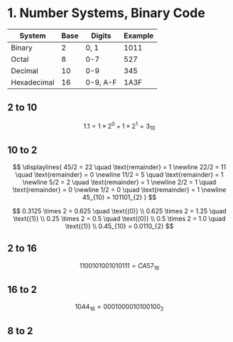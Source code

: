 # 1. Number Systems, Binary Code
|System|Base|Digits|Example|
|------|----|------|-------|
|Binary|2|0, 1|1011|
|Octal|8|0-7|527|
|Decimal|10|0-9|345|
|Hexadecimal|16|0-9, A-F|1A3F|

## 2 to 10
$$ 1.1 = 1 \times 2^0 + 1 \times 2^1 = 3_{10} $$

## 10 to 2
$$
\displaylines{
45/2 = 22 \quad \text{remainder} = 1 \newline
22/2 = 11 \quad \text{remainder} = 0 \newline
11/2 = 5 \quad \text{remainder} = 1 \newline
5/2 = 2 \quad \text{remainder} = 1 \newline
2/2 = 1 \quad \text{remainder} = 0 \newline
1/2 = 0 \quad \text{remainder} = 1 \newline
45_{10} = 101101_{2}
}
$$

$$
0.3125 \times 2 = 0.625 \quad \text{(0)} 
\\
0.625 \times 2 = 1.25 \quad \text{(1)} \\
0.25 \times 2 = 0.5 \quad \text{(0)} \\
0.5 \times 2 = 1.0 \quad \text{(1)} \\
0.45_{10} = 0.0110_{2}
$$

## 2 to 16
$$ 
1100 1010 0101 0111
= CA57_{16}
$$
## 16 to 2
$$ 10A4_{16} = 0001 0000 1010 0100_{2} $$

## 8 to 2
